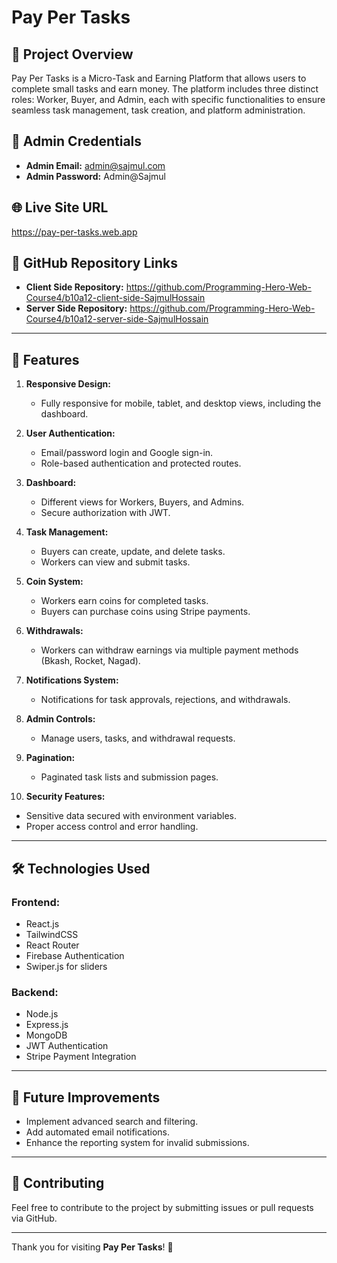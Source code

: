 # Pay Per Tasks

## 📌 Project Overview
Pay Per Tasks is a Micro-Task and Earning Platform that allows users to complete small tasks and earn money. The platform includes three distinct roles: Worker, Buyer, and Admin, each with specific functionalities to ensure seamless task management, task creation, and platform administration.

## 🔑 Admin Credentials
- **Admin Email:** admin@sajmul.com
- **Admin Password:** Admin@Sajmul

## 🌐 Live Site URL
https://pay-per-tasks.web.app

## 📂 GitHub Repository Links
- **Client Side Repository:** https://github.com/Programming-Hero-Web-Course4/b10a12-client-side-SajmulHossain
- **Server Side Repository:** https://github.com/Programming-Hero-Web-Course4/b10a12-server-side-SajmulHossain

---

## 🚀 Features
1. **Responsive Design:**
   - Fully responsive for mobile, tablet, and desktop views, including the dashboard.

2. **User Authentication:**
   - Email/password login and Google sign-in.
   - Role-based authentication and protected routes.

3. **Dashboard:**
   - Different views for Workers, Buyers, and Admins.
   - Secure authorization with JWT.

4. **Task Management:**
   - Buyers can create, update, and delete tasks.
   - Workers can view and submit tasks.

5. **Coin System:**
   - Workers earn coins for completed tasks.
   - Buyers can purchase coins using Stripe payments.

6. **Withdrawals:**
   - Workers can withdraw earnings via multiple payment methods (Bkash, Rocket, Nagad).

7. **Notifications System:**
   - Notifications for task approvals, rejections, and withdrawals.

8. **Admin Controls:**
   - Manage users, tasks, and withdrawal requests.

9. **Pagination:**
   - Paginated task lists and submission pages.

10. **Security Features:**
   - Sensitive data secured with environment variables.
   - Proper access control and error handling.

---

## 🛠️ Technologies Used

### Frontend:
- React.js
- TailwindCSS
- React Router
- Firebase Authentication
- Swiper.js for sliders

### Backend:
- Node.js
- Express.js
- MongoDB
- JWT Authentication
- Stripe Payment Integration

---

## 🎯 Future Improvements
- Implement advanced search and filtering.
- Add automated email notifications.
- Enhance the reporting system for invalid submissions.

---

## 🤝 Contributing
Feel free to contribute to the project by submitting issues or pull requests via GitHub.

---

Thank you for visiting **Pay Per Tasks**! 🎉

